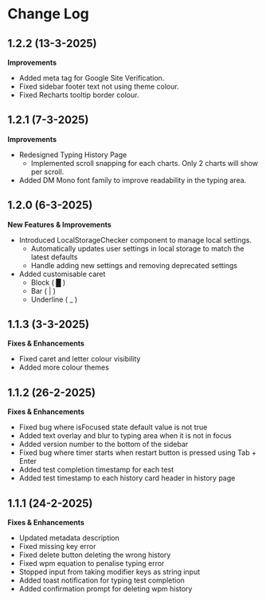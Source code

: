 # Change Log

## 1.2.2 (13-3-2025)

**Improvements**

- Added meta tag for Google Site Verification.
- Fixed sidebar footer text not using theme colour.
- Fixed Recharts tooltip border colour.

## 1.2.1 (7-3-2025)

**Improvements**

- Redesigned Typing History Page
  - Implemented scroll snapping for each charts. Only 2 charts will show per scroll.
- Added DM Mono font family to improve readability in the typing area.

## 1.2.0 (6-3-2025)

**New Features & Improvements**

- Introduced LocalStorageChecker component to manage local settings.
  - Automatically updates user settings in local storage to match the latest defaults
  - Handle adding new settings and removing deprecated settings
- Added customisable caret
  - Block ( █ )
  - Bar ( | )
  - Underline ( \_ )

## 1.1.3 (3-3-2025)

**Fixes & Enhancements**

- Fixed caret and letter colour visibility
- Added more colour themes

## 1.1.2 (26-2-2025)

**Fixes & Enhancements**

- Fixed bug where isFocused state default value is not true
- Added text overlay and blur to typing area when it is not in focus
- Added version number to the bottom of the sidebar
- Fixed bug where timer starts when restart button is pressed using Tab + Enter
- Added test completion timestamp for each test
- Added test timestamp to each history card header in history page

## 1.1.1 (24-2-2025)

**Fixes & Enhancements**

- Updated metadata description
- Fixed missing key error
- Fixed delete button deleting the wrong history
- Fixed wpm equation to penalise typing error
- Stopped input from taking modifier keys as string input
- Added toast notification for typing test completion
- Added confirmation prompt for deleting wpm history
